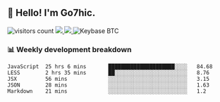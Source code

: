 ## 👋 Hello! I'm Go7hic.

 ![visitors count](https://visitors-by-url-pls-dont-use-this-in-your-repo.vercel.app/Go7hic-github-readme)
 <a href="https://twitter.com/Go7hic">
    <img src="https://img.shields.io/badge/-@Go7hic-1ca0f1?style=flat-square&labelColor=1ca0f1&logo=twitter&logoColor=white&link=https://twitter.com/Go7hic">
   <a/>
   <a href="mailto:gtfx0209@gmail.com">
    <img src="https://img.shields.io/badge/-gtfx0209@gmail.com-c14438?style=flat-square&logo=Gmail&logoColor=white&link=mailto:gtfx0209@gmail.com">
   <a/>
    ![Keybase BTC](https://img.shields.io/keybase/btc/Go7hic)
 <!--
🔭 I’m currently working
🌱 I’m currently learning
💬 Ask me about 
📫 How to reach me: 
⚡ Fun fact: 
-->
 <!--
![My Github Stats](https://github-readme-stats.vercel.app/api?username=Go7hic&show_icons=true&count_private=true)

-->

### 📊 Weekly development breakdown
<!--START_SECTION:waka-->
```text
JavaScript  25 hrs 6 mins       █████████████████████░░░░   84.68 
LESS        2 hrs 35 mins       ██░░░░░░░░░░░░░░░░░░░░░░░   8.76 
JSX         56 mins             ░░░░░░░░░░░░░░░░░░░░░░░░░   3.15 
JSON        28 mins             ░░░░░░░░░░░░░░░░░░░░░░░░░   1.63 
Markdown    21 mins             ░░░░░░░░░░░░░░░░░░░░░░░░░   1.2
```
<!--END_SECTION:waka-->

